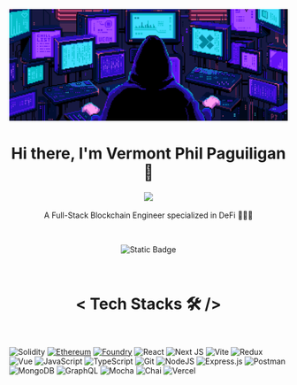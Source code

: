 <img src="https://github.com/dexv2/dexv2/blob/main/mastermind.gif" />

<h1 align="center">Hi there, I'm Vermont Phil Paguiligan 👋</h1>

<p align="center">
    <img src="https://readme-typing-svg.herokuapp.com?color=E22FE4&width=380&height=45&lines=Always+Learning+New+Things;WEB3+Enthusiast;Open-Source+Enthusiast;Always+Learning+New+Things;WEB3+Enthusiast;Nice+To+Meet+You+...](https://readme-typing-svg.herokuapp.com?font=Fira+Code&duration=3000&pause=1000&color=DF02FF&center=true&vCenter=true&random=false&width=435&lines=Blockchain+enthusiast;Relentlessly+honing+skills;Dedicated+to+Smart+Contract+Security;Open+for+career+opportunities&center=true">
</p>

<p align="center">A Full-Stack Blockchain Engineer specialized in DeFi 👨‍🌾🚀</p>
<br>
<p align="center"> <a href="https://www.linkedin.com/in/vermont-paguiligan/" target="blank"></a> <img alt="Static Badge" src="https://img.shields.io/badge/let's_connect_on_linkedin-%23545454?style=for-the-badge&logo=linkedin&logoColor=%232a66bc"></p>
<br>

<h1 align="center">< Tech Stacks 🛠 /></h1>
<br>

![Solidity](https://img.shields.io/badge/Solidity-%23363636.svg?style=for-the-badge&logo=solidity&logoColor=white)
[![Ethereum](https://img.shields.io/badge/-Ethereum-5c81e7?logo=ethereum&logoColor=white&style=for-the-badge)](https://ethereum.org/en/) 
[![Foundry](https://img.shields.io/badge/-Foundry-e9a73b?logo=data%3Aimage%2Fpng%3Bbase64%2CiVBORw0KGgoAAAANSUhEUgAAAC4AAAAuCAYAAABXuSs3AAAAAXNSR0IArs4c6QAAAARnQU1BAACxjwv8YQUAAAAJcEhZcwAADsMAAA7DAcdvqGQAAAoTSURBVGhD5ZlljBVLFscbBsggkyU7uyxuu0AIfGCWebgEh0CABAsQeDgECzK4w2LBNcGCuzsPdxg0uAZ3d4fa8zuvq9%2B9lzvG8D5s9p%2Bc6dvV1VXVp478T43zv4ok7vVnIVTkbyJpRVLSIHgv8lLkifv7pyCxC%2Bf9giIVIyMjixUqVChXtmzZ0qdLly5lWFhYcjq8e%2Ffu88OHD9%2FfvHnz4dGjR69ER0cflubfRI6LfKXPj%2BBHF45GG1atWrVx9erVfylYsGASWbCTJk0aJzQ01Hn69Knz4MED7ZgiRQone%2Fbszrdv35zXr187t2%2Ffdk6cOOGsW7fuuMh86YI8085%2FIkJE2jRp0uT65s2bzYsXLwwQbZqLFy%2Fqb9qqVatmpJ8nV69e1Wf0u3TpkpGPMK9evTJbt241LVq0uCV9OojoDv0ZyB8REbF31apVRjSnCxHNmilTpngLPHjwoC48Z86cfgu%2Fe%2FeuEU1793369NGPAG%2FfvjVr1641RYoUOSTPIkR%2BKup37Njx1bVr13Qyi%2Fbt2%2FstsG%2Ffvubr16%2BmZ8%2BeXluFChXM%2B%2FfvzZIlS%2Fz65siRQ7VuwYdERUW9lWe%2FivwURI0dO1Y1A06fPm2mTZumE508edJvMWnTpjVPnjwxmzZt8tp69OhhxEFNo0aN%2FPquWbPGPHv2zMybN8%2Fs3r1bx%2BYDJ0%2BezPM%2BIolCFIv88uWLDrx3715v4po1a%2BqCfNuQ7du360fZ%2B6VLl5orV6749Zk7d67uzJAhQ7y2hQsX6hzY%2F%2BzZs2n74cXXR9NMAHwnT548uV7nzJmjz3Ay%2BwxzQXN169bVe3Zo2bJl3vNZs2bpO%2Fv37%2FfarDCOhav5piIJQn5smgXgiBJ%2FzfXr182ECRO%2Bm8xGk127dul9q1atzKdPn7R9x44d5uPHj54Dz58%2FX%2FtiIiVLlvQbp1OnTqqc48ePGwml%2Bl63bt3eyTPyRLwQUqBAgb1s94cPH0zbtm114NatW2sUQVMSt70JcVAmAUSO58%2Bf629f4B%2B%2Bjo352feRFStWqKNaxRQuXFgXf%2B%2FePVOsWLFoaUshEifarF69WicYM2aMDiRJRK%2B9e%2FdWe3%2F8%2BLEZPXq0NzGxOb5A2%2BHh4fpely5dvBiPk9KWNGlSvTZt2lQV5zp6Z5FYkZbkgoZ4qUGDBjoIkixZMr2iFYszZ85oRPj8%2BbPbEj9I5tSYb9%2FbsGGDN4%2BV9OnTm%2Fv37%2BtutmnT5q60%2FV0kRrTbsmWLDsbWYRp8ceXKlf0GJZT9LPARvmPnyZNHtY%2BpvHz5Uvvs3LmTZ1EiQZFEuEc0mW%2Ffvn0mV65cmkjOnTun24vzNW7cWAdv1qyZaotdQSsJBc6LUsCkSZN0zIoVKxqy8qNHj8yNGzfM%2BPHjNUktWLBAP6BevXqnpF9QWhA5ffr0b4Q%2FHFHuPcG2z58%2Fr3GbaGEXO27cOH1%2B6NAhvY8PhCmafv36eUmHRWFyb968Mbdu3dIF%2B84t5E1pBBFJ7ouLfIfehD0cT34HleHDh%2BsEgERhHQpBW7TFBiJS8%2BbNNbYfPnxYo4uFu7CgcurUKX1Hfv9HxB%2FCpzegDVJ2586d1a7z5cv33SCEKF9s27bNezZx4kTdlUDgL2hy8ODBqnFIFfHe7hz5onbt2n7zQNTKlCmjVIFdxlxLly69TZ75IVTi9SUGAHgyiYctwuaY4M6dO%2BowwbSKNooWLaoT8tG8Y4GPkEVZLJOza7169fIYpgU2Tx5AMcxDPmA9dj7W1LVr1%2BsyRxpdsYvMI0eOVBdmW9AGPGLRokXmwIEDmtECJwoEH4bTylhGnNxcvnzZbNy40VSpUsVcuHBBqS1aJZXHFD5pZ9HkBcIliWnmzJn6QUAoCOwxp67YRf4ZM2Z84uGoUaP8tsyKlGPeADGBj7NJC%2Bnfv7%2F6zLFjx%2FTeJrZgIEJ16NDBe9dXhg4dqn3Epyj1lLMn5Y8gZapUqTTUSKLRBl%2BIvTmyC07q1KndluCgdBM64EjW03vRliNO6whXcUSDjjBKbQ8G5hWq4eTNm9dt%2BQOUg0AyOOsN0xsXv1haiVaIn2JPGjXQFlqLK2IQ1kaMGGGyZMmiW%2B3LGHFK6z9xAdsmuhFxLIe35Gzx4sXclxLx4JkKTsAiLJ2ND3DAEiVKKL%2FgI0kghD3xG6%2F%2BhIwRURICzAffsP4livwmY%2F1bV%2Bwii3XOhADCRfyW9zUZoVWcint2DAXgbC1bttQ2siOO%2BqOQOXDOf4p4SCkauRzf7QSk7WHDhumCqFh41yYR4jnaskBjmBHPEKqmhAJLkJr0przvZ%2BOOcOCNCeEdcBdMo1atWpoFsWMZRqudYP7A7hBe6YNQ0tmSkEVxjw1TSNj61heYYNmyZXew1kD0i46Odrt9DzQMSyM0TZ06VW0WJkn1bmtHyz9iw549e7zFw%2BnJqhAp7iFxDRs21OIl0B9cFjlMRGHDIfhNko%2F783ssX77cWblypSM0wMmQIYMjBYAjzM6R%2BO6EhYU5Z8%2BedSQlu71jRqlSpRyxc0e058jWO8JAHUlUjmRXJ3PmzI5EN0cUo%2FdSNblvOY4QMS6b9SYAITVq1DhGWg4EWw9jhL0BtCT9DadZscGaQjCg0Xbt2mmWRsMDBw70dgKReO4dGjFf%2Ffr1z0q7V8L5avyr8In5Erfd2z8gRa9q2yYgcTa95s6dW6%2BBkAXrVWiAIzxGfweCPkmSJHEk8jgZM2Z0xMbdJ7%2BD%2B6xZs%2BpvsXtH7H%2BB%2FPykDUHwV87yLHXlCquTLTRHjhzRAgP%2BgfZlm2PUKH0IhTidlIJeXWnBrooGVbP4R%2Fny5f20zdmMBdFKdoYT1H%2BIxIoOMDlANoW2kgk5Y5Fnyj9wJphjMPCxlSpV0sQBIF6DBg3S3xYUJXYs%2BwEhISF6JVv7AnOU9u4icSI5B5AQKsIjkYYoIqWTnq3EBuwWbcoWm%2FXr13tHdGjU7iJAi0QUyybtARMRy5c5wjjFiTlHt%2F8kiBMRHECy1ZRVZMdgBYIvoMNCG%2FS3L0NEBgwYoO2%2BwHyo5G0fsitOaEECk5LxozwrLJIg%2FAp3ji9IPPATUjyak%2Fc9sdHHnnpZcEgEl4mIiPBMCxDFpP7l3dYiP4Q%2BpPP4EC4cV%2Fp7Ym0WIbFwpkgCCwTm5eu8LNpNSINFEoU%2BaD4uU4GOBp4HIvYUDKGejQ2Yh6vpRC%2Faomn37t3f2QQUEwiZ0jeoUALGBhzRtekfNo%2BYULB48eLRHJcFI0EWhE5ic7ly5YgImhEJfzGBCIMPuNEjwY4YX5ByO3OWxxFyTLEcQGVtARAMRBAYpptciNPxDnmJAQeQUXXq1DmF81LecSRB%2BIwJPIOawvL4j4TLPXqKxJkRgyGx%2F6ClwC4kUkWYYeHIyMh%2FZcqUKV14eHioW9g6JJSnT5%2B%2Bl3D3RBZ9VSIL592wPK4xco%2B4kNiFB4LDmnQifxGxlcobEf4l%2Fkjkd3b2%2FwvH%2BS90ZIwJIJld5gAAAABJRU5ErkJggg%3D%3D&logoColor=white&style=for-the-badge)](https://book.getfoundry.sh/)
![React](https://img.shields.io/badge/react-%2320232a.svg?style=for-the-badge&logo=react&logoColor=%2361DAFB)
![Next JS](https://img.shields.io/badge/Next-black?style=for-the-badge&logo=next.js&logoColor=white)
![Vite](https://img.shields.io/badge/vite-%23bd34fe?style=for-the-badge&logo=vite&logoColor=%23ffdb58)
![Redux](https://img.shields.io/badge/redux-%23242526?style=for-the-badge&logo=redux&logoColor=%236f4fb6)
![Vue](https://img.shields.io/badge/vue-%232c3f50?style=for-the-badge&logo=vuedotjs)
![JavaScript](https://img.shields.io/badge/javascript-%23323330.svg?style=for-the-badge&logo=javascript&logoColor=%23F7DF1E)
![TypeScript](https://img.shields.io/badge/typescript-%23007ACC.svg?style=for-the-badge&logo=typescript&logoColor=white)
![Git](https://img.shields.io/badge/git-%23F05033.svg?style=for-the-badge&logo=git&logoColor=white)
![NodeJS](https://img.shields.io/badge/node.js-6DA55F?style=for-the-badge&logo=node.js&logoColor=white)
![Express.js](https://img.shields.io/badge/express.js-%23303030?style=for-the-badge&logo=express&logoColor=white)
![Postman](https://img.shields.io/badge/Postman-FF6C37?style=for-the-badge&logo=postman&logoColor=white)
![MongoDB](https://img.shields.io/badge/MongoDB-%234ea94b.svg?style=for-the-badge&logo=mongodb&logoColor=white)
![GraphQL](https://img.shields.io/badge/-GraphQL-E10098?style=for-the-badge&logo=graphql&logoColor=white)
![Mocha](https://img.shields.io/badge/mocha-%2387694d?style=for-the-badge&logo=mocha&logoColor=white)
![Chai](https://img.shields.io/badge/chai-%23f5e8cc?style=for-the-badge&logo=chai&logoColor=%23962014)
![Vercel](https://img.shields.io/badge/vercel-%23000000.svg?style=for-the-badge&logo=vercel&logoColor=white)

<!--
**dexv2/dexv2** is a ✨ _special_ ✨ repository because its `README.md` (this file) appears on your GitHub profile.

Here are some ideas to get you started:

- 🔭 I’m currently working on ...
- 🌱 I’m currently learning ...
- 👯 I’m looking to collaborate on ...
- 🤔 I’m looking for help with ...
- 💬 Ask me about ...
- 📫 How to reach me: ...
- 😄 Pronouns: ...
- ⚡ Fun fact: ...
-->
